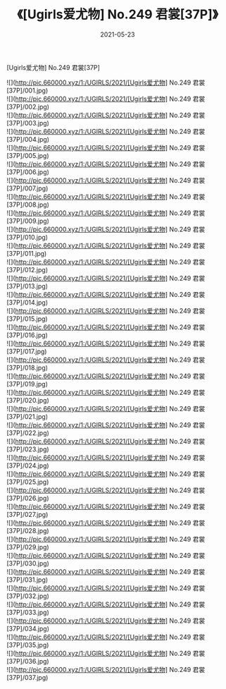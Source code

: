 ﻿---
layout: post
title:  《[Ugirls爱尤物] No.249 君裳[37P]》
date:   2021-05-23
img: http://pic.660000.xyz/1:/UGIRLS/2021/[Ugirls爱尤物] No.249 君裳[37P]/000.jpg
categories: [美女, 清纯, 唯美]
---

[Ugirls爱尤物] No.249 君裳[37P]

  ![](http://pic.660000.xyz/1:/UGIRLS/2021/[Ugirls爱尤物] No.249 君裳[37P]/001.jpg) <br> ![](http://pic.660000.xyz/1:/UGIRLS/2021/[Ugirls爱尤物] No.249 君裳[37P]/002.jpg) <br> ![](http://pic.660000.xyz/1:/UGIRLS/2021/[Ugirls爱尤物] No.249 君裳[37P]/003.jpg) <br> ![](http://pic.660000.xyz/1:/UGIRLS/2021/[Ugirls爱尤物] No.249 君裳[37P]/004.jpg) <br> ![](http://pic.660000.xyz/1:/UGIRLS/2021/[Ugirls爱尤物] No.249 君裳[37P]/005.jpg) <br> ![](http://pic.660000.xyz/1:/UGIRLS/2021/[Ugirls爱尤物] No.249 君裳[37P]/006.jpg) <br> ![](http://pic.660000.xyz/1:/UGIRLS/2021/[Ugirls爱尤物] No.249 君裳[37P]/007.jpg) <br> ![](http://pic.660000.xyz/1:/UGIRLS/2021/[Ugirls爱尤物] No.249 君裳[37P]/008.jpg) <br> ![](http://pic.660000.xyz/1:/UGIRLS/2021/[Ugirls爱尤物] No.249 君裳[37P]/009.jpg) <br> ![](http://pic.660000.xyz/1:/UGIRLS/2021/[Ugirls爱尤物] No.249 君裳[37P]/010.jpg) <br> ![](http://pic.660000.xyz/1:/UGIRLS/2021/[Ugirls爱尤物] No.249 君裳[37P]/011.jpg) <br> ![](http://pic.660000.xyz/1:/UGIRLS/2021/[Ugirls爱尤物] No.249 君裳[37P]/012.jpg) <br> ![](http://pic.660000.xyz/1:/UGIRLS/2021/[Ugirls爱尤物] No.249 君裳[37P]/013.jpg) <br> ![](http://pic.660000.xyz/1:/UGIRLS/2021/[Ugirls爱尤物] No.249 君裳[37P]/014.jpg) <br> ![](http://pic.660000.xyz/1:/UGIRLS/2021/[Ugirls爱尤物] No.249 君裳[37P]/015.jpg) <br> ![](http://pic.660000.xyz/1:/UGIRLS/2021/[Ugirls爱尤物] No.249 君裳[37P]/016.jpg) <br> ![](http://pic.660000.xyz/1:/UGIRLS/2021/[Ugirls爱尤物] No.249 君裳[37P]/017.jpg) <br> ![](http://pic.660000.xyz/1:/UGIRLS/2021/[Ugirls爱尤物] No.249 君裳[37P]/018.jpg) <br> ![](http://pic.660000.xyz/1:/UGIRLS/2021/[Ugirls爱尤物] No.249 君裳[37P]/019.jpg) <br> ![](http://pic.660000.xyz/1:/UGIRLS/2021/[Ugirls爱尤物] No.249 君裳[37P]/020.jpg) <br> ![](http://pic.660000.xyz/1:/UGIRLS/2021/[Ugirls爱尤物] No.249 君裳[37P]/021.jpg) <br> ![](http://pic.660000.xyz/1:/UGIRLS/2021/[Ugirls爱尤物] No.249 君裳[37P]/022.jpg) <br> ![](http://pic.660000.xyz/1:/UGIRLS/2021/[Ugirls爱尤物] No.249 君裳[37P]/023.jpg) <br> ![](http://pic.660000.xyz/1:/UGIRLS/2021/[Ugirls爱尤物] No.249 君裳[37P]/024.jpg) <br> ![](http://pic.660000.xyz/1:/UGIRLS/2021/[Ugirls爱尤物] No.249 君裳[37P]/025.jpg) <br> ![](http://pic.660000.xyz/1:/UGIRLS/2021/[Ugirls爱尤物] No.249 君裳[37P]/026.jpg) <br> ![](http://pic.660000.xyz/1:/UGIRLS/2021/[Ugirls爱尤物] No.249 君裳[37P]/027.jpg) <br> ![](http://pic.660000.xyz/1:/UGIRLS/2021/[Ugirls爱尤物] No.249 君裳[37P]/028.jpg) <br> ![](http://pic.660000.xyz/1:/UGIRLS/2021/[Ugirls爱尤物] No.249 君裳[37P]/029.jpg) <br> ![](http://pic.660000.xyz/1:/UGIRLS/2021/[Ugirls爱尤物] No.249 君裳[37P]/030.jpg) <br> ![](http://pic.660000.xyz/1:/UGIRLS/2021/[Ugirls爱尤物] No.249 君裳[37P]/031.jpg) <br> ![](http://pic.660000.xyz/1:/UGIRLS/2021/[Ugirls爱尤物] No.249 君裳[37P]/032.jpg) <br> ![](http://pic.660000.xyz/1:/UGIRLS/2021/[Ugirls爱尤物] No.249 君裳[37P]/033.jpg) <br> ![](http://pic.660000.xyz/1:/UGIRLS/2021/[Ugirls爱尤物] No.249 君裳[37P]/034.jpg) <br> ![](http://pic.660000.xyz/1:/UGIRLS/2021/[Ugirls爱尤物] No.249 君裳[37P]/035.jpg) <br> ![](http://pic.660000.xyz/1:/UGIRLS/2021/[Ugirls爱尤物] No.249 君裳[37P]/036.jpg) <br> ![](http://pic.660000.xyz/1:/UGIRLS/2021/[Ugirls爱尤物] No.249 君裳[37P]/037.jpg) <br>